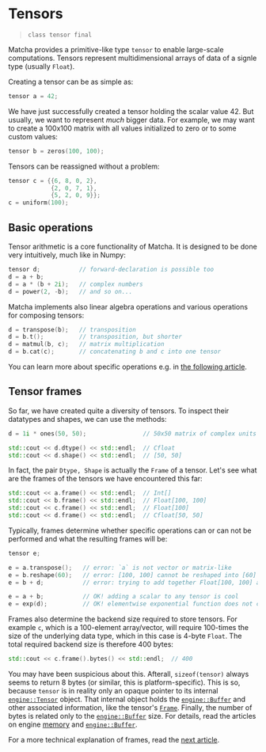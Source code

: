 # Tensors
> `class tensor final`

Matcha provides a primitive-like type `tensor` to enable large-scale computations.
Tensors represent multidimensional arrays of data of a signle type (usually `Float`).


Creating a tensor can be as simple as:


```cpp
tensor a = 42;
```


We have just successfully created a tensor holding the scalar value 42.
But usually, we want to represent _much_ bigger data. For example, we may want to create
a 100x100 matrix with all values initialized to zero or to some custom values:

```cpp
tensor b = zeros(100, 100);
```

Tensors can be reassigned without a problem:

```cpp
tensor c = {{6, 8, 0, 2},
            {2, 0, 7, 1},
            {5, 2, 0, 9}};
c = uniform(100);
```

## Basic operations

Tensor arithmetic is a core functionality of Matcha.
It is designed to be done very intuitively, much like in Numpy:


```cpp
tensor d;           // forward-declaration is possible too
d = a + b;
d = a * (b + 2i);   // complex numbers
d = power(2, -b);   // and so on...
```

Matcha implements also linear algebra operations and various operations
for composing tensors:


```cpp
d = transpose(b);   // transposition
d = b.t();          // transposition, but shorter
d = matmul(b, c);   // matrix multiplication
d = b.cat(c);       // concatenating b and c into one tensor
```

You can learn more about specific operations e.g. in [the following article](tensor/operations/).

## Tensor frames

So far, we have created quite a diversity of tensors. To inspect their datatypes and shapes, we can use the methods:

```cpp
d = 1i * ones(50, 50);                // 50x50 matrix of complex units

std::cout << d.dtype() << std::endl;  // Cfloat
std::cout << d.shape() << std::endl;  // [50, 50]

```

In fact, the pair `Dtype, Shape` is actually the `Frame` of a tensor. Let's see what are the frames of the tensors
we have encountered this far:

```cpp
std::cout << a.frame() << std::endl;  // Int[]
std::cout << b.frame() << std::endl;  // Float[100, 100]
std::cout << c.frame() << std::endl;  // Float[100]
std::cout << d.frame() << std::endl;  // Cfloat[50, 50]
```

Typically, frames determine whether specific operations can or can not be performed and what the resulting frames will be:

```cpp
tensor e;

e = a.transpose();   // error: `a` is not vector or matrix-like
e = b.reshape(60);   // error: [100, 100] cannot be reshaped into [60]
e = b + d;           // error: trying to add together Float[100, 100] and Cfloat[50, 50]

e = a + b;           // OK! adding a scalar to any tensor is cool
e = exp(d);          // OK! elementwise exponential function does not care
```

Frames also determine the backend size required to store tensors. For example `c`, which is a 100-element array/vector,
will require 100-times the size of the underlying data type, which in this case is 4-byte `Float`. The total required backend size is therefore 400 bytes:

```cpp
std::cout << c.frame().bytes() << std::endl;  // 400
```

You may have been suspicious about this. Afterall, `sizeof(tensor)` always seems to return 8 bytes (or similar, this is platform-specific).
This is so, because `tensor` is in reality only an opaque pointer
to its internal [`engine::Tensor`](engine/tensor/) object. That internal object
holds the [`engine::Buffer`](engine/tensor/buffer) and other associated information,
like the tensor's [`Frame`](tensor/frames). Finally, the number of bytes 
is related only to the [`engine::Buffer`](engine/buffer) size. For details, read the articles
on engine [memory](engine/memory) and [`engine::Buffer`](engine/tensor/buffer).

For a more technical explanation of frames, read the [next article](tensor/frames).
